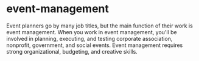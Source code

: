 # event-management
Event planners go by many job titles, but the main function of their work is event management. When you work in event management, you'll be involved in planning, executing, and testing corporate association, nonprofit, government, and social events. Event management requires strong organizational, budgeting, and creative skills. 
